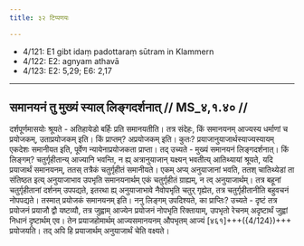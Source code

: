 ```yaml
---
title: ३२ टिप्पणयः

---
```

- 4/121: E1 gibt idaṃ padottaraṃ sūtram in Klammern
- 4/122: E2: agnyam athavā
- 4/123: E2: 5,29; E6: 2,17

____________________________________________


## समानयनं तु मुख्यं स्याल् लिङ्गदर्शनात् // MS_४,१.४० //

दर्शपूर्णमासयोः श्रूयते - अतिहायेडो बर्हिः प्रति समानयतीति। तत्र संदेहः, किं समानयनम् आज्यस्य धर्माणां च प्रयोजकम्, उताप्रयोजकम् इति। किं प्राप्तम्? अप्रयोजकम् इति। कुतः? प्रयाजानुयाजार्थस्याज्यस्यायम् एकदेशः समानीयत इति, पूर्वेण न्यायेनाप्रयोजकता प्राप्ता। तद् उच्यते - मुख्यं समानयनं लिङ्गदर्शनात्। किं लिङ्गम्? चतुर्गृहीतान्य् आज्यानि भवन्ति, न ह्य् अत्रानुयाजान् यक्ष्यन् भवतीत्य् आतिथ्यायां श्रूयते, यदि प्रयाजार्थं समानयनम्, ततस् तत्रैकं चतुर्गृहीतं समानीयते। एकम् अप्य् अनुयाजानां भवति, ततश् चातिथ्येडां ता संतिष्ठत इत्य् अनुयाजाभाव उपभृति समानयनार्थम् एकं चतुर्गृहीतं ग्राह्यम्, न त्व् अनुयाजार्थम्। तत्र बहूनां चतुर्गृहीतानां दर्शनम् उपपद्यते, इतरथा ह्य् अनुयाजाभावे नैवोपभृति चतुर् गृह्येत, तत्र चतुर्गृहीतानीति बहुवचनं नोपपद्यते। तस्मात् प्रयोजकं समानयनम् इति।
ननु लिङ्गम् उपदिश्यते, का प्राप्तिः? उच्यते - दृष्टं तत्र प्रयोजनं प्रयाजौ द्वौ यष्टव्यौ, तत्र जुह्वाम् आज्येन प्रयोजनं नोपभृति रिक्तायाम्, उपभृतो रेचनम् अदृष्टार्थं जुह्वां निधानं दृष्टार्थम् एव। तेन प्रयाजहोमार्थम् आज्यसमानयनम् औपभृतम् आज्यं [४६१]+++({4/124})+++ प्रयोजयति। तद् अपि हि प्रयाजार्थम् अनुयाजार्थं चेति वक्ष्यते।
